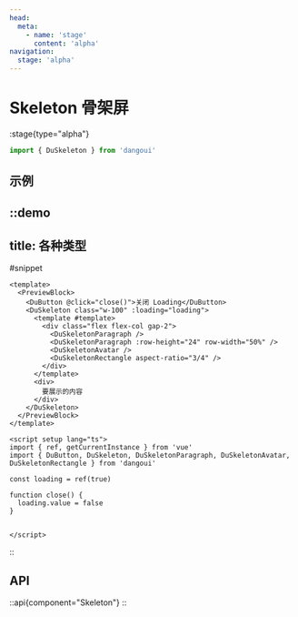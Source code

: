 ```yaml
---
head:
  meta:
    - name: 'stage'
      content: 'alpha'
navigation:
  stage: 'alpha'
---
```


# Skeleton 骨架屏

:stage{type="alpha"}

```ts
import { DuSkeleton } from 'dangoui'
```

## 示例

::demo
---
title: 各种类型
---
#snippet
```vue
<template>
  <PreviewBlock>
    <DuButton @click="close()">关闭 Loading</DuButton>
    <DuSkeleton class="w-100" :loading="loading">
      <template #template>
        <div class="flex flex-col gap-2">
          <DuSkeletonParagraph />
          <DuSkeletonParagraph :row-height="24" row-width="50%" />
          <DuSkeletonAvatar />
          <DuSkeletonRectangle aspect-ratio="3/4" />
        </div>
      </template>
      <div>
        要展示的内容
      </div>
    </DuSkeleton>
  </PreviewBlock>
</template>

<script setup lang="ts">
import { ref, getCurrentInstance } from 'vue'
import { DuButton, DuSkeleton, DuSkeletonParagraph, DuSkeletonAvatar, DuSkeletonRectangle } from 'dangoui'

const loading = ref(true)

function close() {
  loading.value = false
}


</script>
```
::


## API

::api{component="Skeleton"}
::
